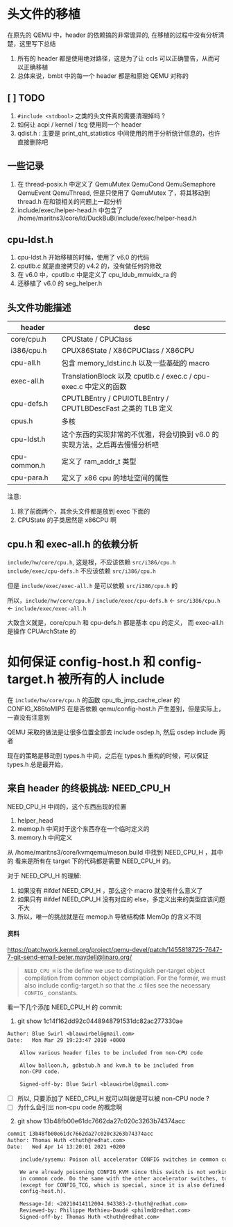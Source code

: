 # 头文件的移植

在原先的 QEMU 中，header 的依赖搞的非常诡异的, 在移植的过程中没有分析清楚，这里写下总结

1. 所有的 header 都是使用绝对路径，这是为了让 ccls 可以正确警告，从而可以正确移植
2. 总体来说，bmbt 中的每一个 header 都是和原始 QEMU 对称的

## [ ] TODO
1. `#include <stdbool>` 之类的头文件真的需要清理掉吗 ?
2. 如何让 acpi / kernel / tcg 使用同一个 header
3. qdist.h : 主要是 print_qht_statistics 中间使用的用于分析统计信息的，也许直接删除吧

## 一些记录
1. 在 thread-posix.h 中定义了 QemuMutex QemuCond QemuSemaphore QemuEvent QemuThread, 但是只使用了 QemuMutex 了，将其移动到 thread.h 在和锁相关的问题上一起分析
2. include/exec/helper-head.h 中包含了 /home/maritns3/core/ld/DuckBuBi/include/exec/helper-head.h

## cpu-ldst.h
1. cpu-ldst.h 开始移植的时候，使用了 v6.0 的代码
2. cputlb.c 就是直接拷贝的 v4.2 的，没有做任何的修改
3. 在 v6.0 中，cputlb.c 中是定义了 cpu_ldub_mmuidx_ra 的
4. 还移植了 v6.0 的 seg_helper.h

## 头文件功能描述
| header       | desc                                                                       |
|--------------|----------------------------------------------------------------------------|
| core/cpu.h   | CPUState / CPUClass                                                        |
| i386/cpu.h   | CPUX86State / X86CPUClass / X86CPU                                         |
| cpu-all.h    | 包含 memory_ldst.inc.h  以及一些基础的 macro                               |
| exec-all.h   | TranslationBlock 以及 cputlb.c / exec.c / cpu-exec.c 中定义的函数          |
| cpu-defs.h   | CPUTLBEntry / CPUIOTLBEntry / CPUTLBDescFast 之类的 TLB 定义               |
| cpus.h       | 多核                                                                       |
| cpu-ldst.h   | 这个东西的实现非常的不优雅，将会切换到 v6.0 的实现方法，之后再去慢慢分析吧 |
| cpu-common.h | 定义了 ram_addr_t 类型                                                     |
| cpu-para.h   | 定义了 x86 cpu 的地址空间的属性                                            |

注意:
1. 除了前面两个，其余头文件都是放到 exec 下面的
2. CPUState 的子类居然是 x86CPU 啊

## cpu.h 和 exec-all.h 的依赖分析
`include/hw/core/cpu.h`, 这是根，不应该依赖 `src/i386/cpu.h`
`include/exec/cpu-defs.h` 不应该依赖 `src/i386/cpu.h`

但是 `include/exec/exec-all.h` 是可以依赖 `src/i386/cpu.h` 的


所以，`include/hw/core/cpu.h` / `include/exec/cpu-defs.h` <- `src/i386/cpu.h` <- `include/exec/exec-all.h`

大致含义就是，core/cpu.h 和 cpu-defs.h 都是基本 cpu 的定义，
而 exec-all.h 是操作 CPUArchState 的


# 如何保证 config-host.h 和 config-target.h 被所有的人 include
在 `include/hw/core/cpu.h` 的函数 cpu_tb_jmp_cache_clear 的 CONFIG_X86toMIPS
在是否依赖 qemu/config-host.h 产生差别，但是实际上，一直没有注意到

QEMU 采取的做法是让很多位置全部去 include osdep.h, 然后 osdep include 两者

现在的策略是移动到 types.h 中间，之后在 types.h 重构的时候，可以保证 types.h 总是最开始，

## 来自 header 的终极挑战: NEED_CPU_H

NEED_CPU_H 中间的，这个东西出现的位置
1. helper_head
2. memop.h 中间对于这个东西存在一个临时定义的
3. memory.h 中间定义

从 /home/maritns3/core/kvmqemu/meson.build 中找到 NEED_CPU_H ，其中的
看来是所有在 target 下的代码都是需要 NEED_CPU_H 的。

对于 NEED_CPU_H 的理解:
1. 如果没有 #ifdef NEED_CPU_H ，那么这个 macro 就没有什么意义了
2. 如果只有 #ifdef NEED_CPU_H 没有对应的 else，多定义出来的类型应该问题不大
3. 所以，唯一的挑战就是在 memop.h 导致结构体 MemOp 的含义不同

#### 资料
https://patchwork.kernel.org/project/qemu-devel/patch/1455818725-7647-7-git-send-email-peter.maydell@linaro.org/

> `NEED_CPU_H` is the define we use to distinguish per-target object
compilation from common object compilation. For the former, we must
also include config-target.h so that the .c files see the necessary
`CONFIG_` constants.

看一下几个添加 NEED_CPU_H 的 commit:
1. git show 1c14f162dd92c0448948791531dc82ac277330ae
```diff
Author: Blue Swirl <blauwirbel@gmail.com>
Date:   Mon Mar 29 19:23:47 2010 +0000

    Allow various header files to be included from non-CPU code

    Allow balloon.h, gdbstub.h and kvm.h to be included from
    non-CPU code.

    Signed-off-by: Blue Swirl <blauwirbel@gmail.com>
```
- [ ] 所以, 只要添加了 NEED_CPU_H 就可以叫做是可以被 non-CPU node ?
- [ ] 为什么会引出 non-cpu code 的概念啊

2. git show 13b48fb00e61dc7662da27c020c3263b74374acc

```diff
commit 13b48fb00e61dc7662da27c020c3263b74374acc
Author: Thomas Huth <thuth@redhat.com>
Date:   Wed Apr 14 13:20:01 2021 +0200

    include/sysemu: Poison all accelerator CONFIG switches in common code

    We are already poisoning CONFIG_KVM since this switch is not working
    in common code. Do the same with the other accelerator switches, too
    (except for CONFIG_TCG, which is special, since it is also defined in
    config-host.h).

    Message-Id: <20210414112004.943383-2-thuth@redhat.com>
    Reviewed-by: Philippe Mathieu-Daudé <philmd@redhat.com>
    Signed-off-by: Thomas Huth <thuth@redhat.com>
```
